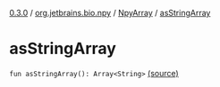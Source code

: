 [0.3.0](../../index.md) / [org.jetbrains.bio.npy](../index.md) / [NpyArray](index.md) / [asStringArray](.)

# asStringArray

`fun asStringArray(): Array<String>` [(source)](https://github.com/JetBrains-Research/npy/blob/0.3.0/src/main/kotlin/org/jetbrains/bio/npy/Npy.kt#L335)